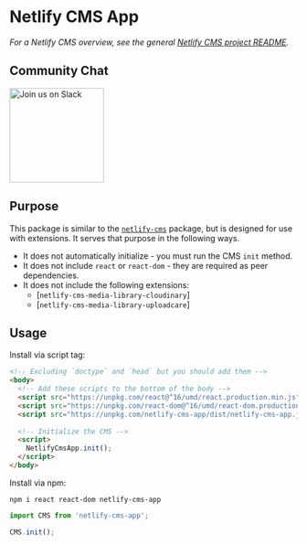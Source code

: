 # Netlify CMS App
_For a Netlify CMS overview, see the general [Netlify CMS project README](https://github.com/decaporg/decap-cms)._

## Community Chat

<a href="https://netlifycms.org/chat">
  <img alt="Join us on Slack" src="https://raw.githubusercontent.com/decaporg/decap-cms/master/website/static/img/slack.png" width="165">
</a>

## Purpose
This package is similar to the [`netlify-cms`](https://github.com/decaporg/decap-cms/tree/master/packages/netlify-cms/) package, but is designed for use with extensions. It serves that purpose in the following ways.

- It does not automatically initialize - you must run the CMS `init` method.
- It does not include `react` or `react-dom` - they are required as peer dependencies.
- It does not include the following extensions:
  - [`netlify-cms-media-library-cloudinary`]
  - [`netlify-cms-media-library-uploadcare`]
  
## Usage
Install via script tag:

```html
<!-- Excluding `doctype` and `head` but you should add them -->
<body>
  <!-- Add these scripts to the bottom of the body -->
  <script src="https://unpkg.com/react@^16/umd/react.production.min.js"></script>
  <script src="https://unpkg.com/react-dom@^16/umd/react-dom.production.min.js"></script>
  <script src="https://unpkg.com/netlify-cms-app/dist/netlify-cms-app.js"></script>
  
  <!-- Initialize the CMS -->
  <script>
    NetlifyCmsApp.init();
  </script>
</body>
```

Install via npm:

```
npm i react react-dom netlify-cms-app
```

```js
import CMS from 'netlify-cms-app';

CMS.init();
```
